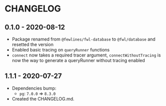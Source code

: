 # CHANGELOG

## 0.1.0 - 2020-08-12
- Package renamed from `@fewlines/fwl-database` to `@fwl/database` and resetted the version
- Enabled basic tracing on `queryRunner` functions
- `connect` now takes a required tracer argument, `connectWithoutTracing` is now the way to generate a queryRunner without tracing enabled


## 1.1.1 - 2020-07-27

- Dependencies bump:
  - `pg`: `7.0.0` => `8.3.0`
- Created the CHANGELOG.md.
